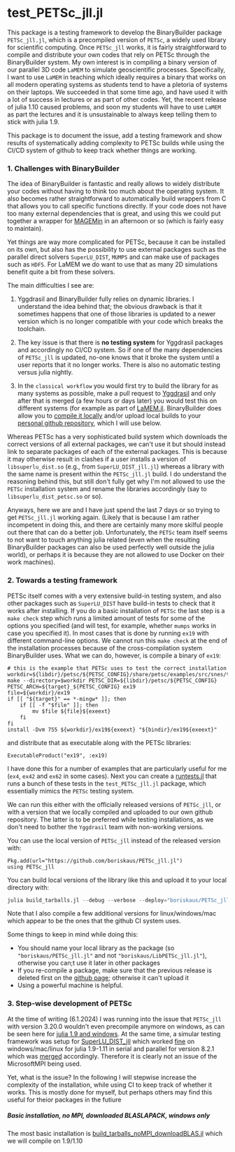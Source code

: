 # test_PETSc_jll.jl

This package is a testing framework to develop the BinaryBuilder package `PETSc_jll.jl`, which is a precompiled version of `PETSc`, a widely used library for scientific computing. Once `PETSc_jll` works, it is fairly straightforward to compile and distribute your own codes that rely on PETSc through the BinaryBuilder system. My own interest is in compiling a binary version of our parallel 3D code `LaMEM` to simulate geoscientific processes. Specifically, I want to use `LaMEM` in teaching which ideally requires a binary that works on all modern operating systems as students tend to have a pletoria of systems on their laptops. We succeeded in that some time ago, and have used it with a lot of success in lectures or as part of other codes. Yet, the recent release of julia 1.10 caused problems, and soon my students will have to use `LaMEM` as part the lectures and it is unsustainable to always keep telling them to stick with julia 1.9.

This package is to document the issue, add a testing framework and show results of systematically adding complexity to PETSc builds while using the CI/CD system of github to keep track whether things are working.  



### 1. Challenges with BinaryBuilder

The idea of BinaryBuilder is fantastic and really allows to widely distribute your codes without having to think too much about the operating system. It also becomes rather straightforward to automatically build wrappers from C that allows you to call specific functions directly. If your code does not have too many external dependencies that is great, and using this we could put together a wrapper for [MAGEMin](https://github.com/JuliaBinaryWrappers/MAGEMin_jll.jl) in an afternoon or so (which is fairly easy to maintain).  

Yet things are way more complicated for PETSc, because it can be installed on its own, but also has the possibility to use external packages such as the parallel direct solvers `SuperLU_DIST`, `MUMPS` and can make use of packages such as `HDF5`. For LaMEM we do want to use that as many 2D simulations benefit quite a bit from these solvers.

The main difficulties I see are:

1. Yggdrasil and BinaryBuilder fully relies on dynamic libraries. I understand the idea behind that; the obvious drawback is that it sometimes happens that one of those libraries is updated to a newer version which is no longer compatible with your code which breaks the toolchain.  

2. The key issue is that there is **no testing system** for Yggdrasil packages and accordingly no CI/CD system. So if one of the many dependencies of `PETSc_jll` is updated, no-one knows that it broke the system until a user reports that it no longer works. There is also no automatic testing versus julia nightly.

3. In the `classical workflow` you would first try to build the library for as many systems as possible, make a pull request to [Yggdrasil]() and only after that is merged (a few hours or days later) you would test this on different systems (for example as part of [LaMEM.jl](https://github.com/JuliaGeodynamics/LaMEM.jl). BinaryBuilder does allow you to [compile it locally](https://docs.binarybuilder.org/dev/building/#Building-a-custom-JLL-package-locally) and/or upload local builds to your [personal github repository](https://docs.binarybuilder.org/dev/FAQ/), which I will use below. 

Whereas PETSc has a very sophisticated build system which downloads the correct versions of all external packages, we can't use it but should instead link to separate packages of each of the external packages. This is because it may otherwise result in clashes if a user installs a version of `libsuperlu_dist.so` (e.g., from `SuperLU_DIST_jll.jl`) whereas a library with the same name is present within the `PETSc_jll.jl` build. 
I do understand the reasoning behind this, but still don't fully get why I'm not allowed to use the `PETSc` installation system and rename the libraries accordingly (say to `libsuperlu_dist_petsc.so` or so). 

Anyways, here we are and I have just spend the last 7 days or so trying to get `PETSc_jll.jl` working again. (Likely that is because I am rather incompetent in doing this, and there are certainly many more skilful people out there that can do a better job. Unfortunately, the `PETSc` team itself seems to not want to touch anything julia related (even when the resulting BinaryBuilder packages can also be used perfectly well outside the julia world), or perhaps it is because they are not allowed to use Docker on their work machines). 

### 2. Towards a testing framework

PETSc itself comes with a very extensive build-in testing system, and also other packages such as `SuperLU_DIST` have build-in tests to check that it works after installing. If you do a basic installation of `PETSc` the last step is a `make check` step which runs a limited amount of tests for some of the options you specified (and will test, for example, whether `mumps` works in case you specified it). In most cases that is done by running `ex19` with different command-line options.
We cannot run this `make check` at the end of the installation processes because of the cross-compilation system BinaryBuilder uses. What we can do, however, is compile a binary of `ex19`:
```
# this is the example that PETSc uses to test the correct installation        
workdir=${libdir}/petsc/${PETSC_CONFIG}/share/petsc/examples/src/snes/tutorials/
make --directory=$workdir PETSC_DIR=${libdir}/petsc/${PETSC_CONFIG} PETSC_ARCH=${target}_${PETSC_CONFIG} ex19
file=${workdir}/ex19
if [[ "${target}" == *-mingw* ]]; then
    if [[ -f "$file" ]]; then
        mv $file ${file}${exeext}
    fi
fi
install -Dvm 755 ${workdir}/ex19${exeext} "${bindir}/ex19${exeext}"
```
and distribute that as executable along with the PETSc libraries:
```
ExecutableProduct("ex19", :ex19)
```

I have done this for a number of examples that are particularly useful for me (`ex4`, `ex42` and `ex62` in some cases). 
Next you can create a [runtests.jl](https://github.com/boriskaus/test_PETSc_jll/blob/main/test/runtests.jl) that runs a bunch of these tests in the `test_PETSc_jll.jl` package, which essentially mimics the `PETSc` testing system. 

We can run this either with the officially released versions of `PETSc_jll`, or with a version that we locally compiled and uploaded to our own github repository. The latter is to be preferred while testing installations, as we don't need to bother the `Yggdrasil` team with non-working versions.

You can use the local version of `PETSc_jll` instead of the released version with:
```
Pkg.add(url="https://github.com/boriskaus/PETSc_jll.jl")
using PETSc_jll
```

You can build local versions of the library like this and upload it to your local directory with:

```julia
julia build_tarballs.jl --debug --verbose --deploy="boriskaus/PETSc_jll.jl" aarch64-apple-darwin-libgfortran5-mpi+mpich,x86_64-linux-gnu-libgfortran5-mpi+mpich,x86_64-w64-mingw32-libgfortran5-mpi+microsoftmpi,x86_64-apple-darwin-libgfortran4-mpi+mpich,x86_64-w64-mingw32-libgfortran4-mpi+microsoftmpi,x86_64-linux-gnu-libgfortran4-mpi+mpich
```
Note that I also compile a few additional versions for linux/windows/mac which appear to be the ones that the github CI system uses.

Some things to keep in mind while doing this: 
- You should name your local library as the package (so `"boriskaus/PETSc_jll.jl"` and not `"boriskaus/LibPETSc_jll.jl"`), otherwise you can;t use it later in other packages 
- If you re-compile a package, make sure that the previous release is deleted first on the [github page](https://github.com/boriskaus/PETSc_jll.jl/releases); otherwise it can't upload it  
- Using a powerful machine is helpful.


### 3. Step-wise development of PETSc

At the time of writing (6.1.2024) I was running into the issue that `PETSc_jll` with version 3.20.0 wouldn't even precompile anymore on windows, as can be seen here for [julia 1.9 and windows](https://github.com/boriskaus/test_PETSc_jll/actions/runs/7420510714/job/20192043786). At the same time, a simular testing framework was setup for [SuperLU_DIST_jll](https://github.com/boriskaus/test_SuperLU_DIST_jll) which worked [fine](https://github.com/boriskaus/test_SuperLU_DIST_jll/actions/runs/7422000918/job/20196454722) on windows/mac/linux for julia 1.9-1.11 in serial and parallel for version 8.2.1 which was [merged](https://github.com/JuliaPackaging/Yggdrasil/pull/7890) accordingly. Therefore it is clearly not an issue of the MicrosoftMPI being used. 

Yet, what is the issue? In the following I will stepwise increase the complexity of the installation, while using CI to keep track of whether it works. This is mostly done for myself, but perhaps others may find this useful for theior packages in the futiure


##### Basic installation, no MPI, downloaded BLASLAPACK, windows only
The most basic installation is [build_tarballs_noMPI_downloadBLAS.jl](./build_scripts/build_tarballs_noMPI_downloadBLAS.jl) which we will compile on 1.9/1.10







